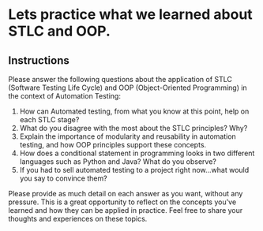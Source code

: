 # Lets practice what we learned about STLC and OOP.

## Instructions

Please answer the following questions about the application of STLC (Software Testing Life Cycle) and OOP (Object-Oriented Programming) in the context of Automation Testing:

1. How can Automated testing, from what you know at this point, help on each STLC stage?
2. What do you disagree with the most about the STLC principles? Why?
3. Explain the importance of modularity and reusability in automation testing, and how OOP principles support these concepts.
4. How does a conditional statement in programming looks in two different languages such as Python and Java? What do you observe?
5. If you had to sell automated testing to a project right now...what would you say to convince them?

Please provide as much detail on each answer as you want, without any pressure. This is a great opportunity to reflect on the concepts you've learned and how they can be applied in practice. Feel free to share your thoughts and experiences on these topics.
